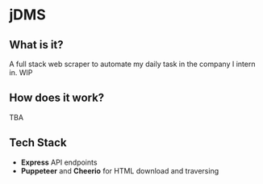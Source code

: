 # jDMS
## What is it?
A full stack web scraper to automate my daily task in the company I intern in. WIP

## How does it work?
TBA
   
## Tech Stack
- **Express** API endpoints
- **Puppeteer** and **Cheerio** for HTML download and traversing

 
